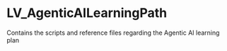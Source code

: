 # LV_AgenticAILearningPath
Contains the scripts and reference files regarding the Agentic AI learning plan
